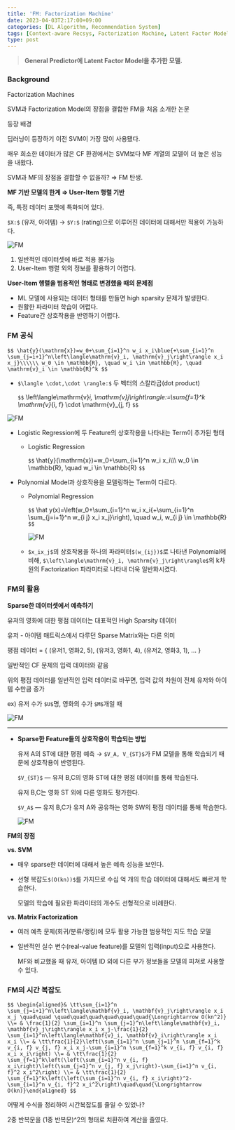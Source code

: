 ```yaml
---
title: 'FM: Factorization Machine'
date: 2023-04-03T2:17:00+09:00
categories: [DL Algorithm, Recommendation System]
tags: [Context-aware Recsys, Factorization Machine, Latent Factor Model]
type: post
---
```

> **General Predictor에 Latent Factor Model을 추가한 모델.**


### Background

Factorization Machines

SVM과 Factorization Model의 장점을 결합한 FM을 처음 소개한 논문

등장 배경

딥러닝이 등장하기 이전 SVM이 가장 많이 사용됐다.

매우 희소한 데이터가 많은 CF 환경에서는 SVM보다 MF 계열의 모델이 더 높은 성능을 내왔다.

SVM과 MF의 장점을 결합할 수 없을까? ⇒ FM 탄생.

**MF 기반 모델의 한계 ⇒ User-Item 행렬 기반**

즉, 특정 데이터 포맷에 특화되어 있다.

`$X:$` (유저, 아이템) → `$Y:$` (rating)으로 이루어진 데이터에 대해서만 적용이 가능하다.

![FM](/imgs/FM_5.png)

1. 일반적인 데이터셋에 바로 적용 불가능
2. User-Item 행렬 외의 정보를 활용하기 어렵다.

**User-Item 행렬을 범용적인 형태로 변경했을 때의 문제점**

- ML 모델에 사용되는 데이터 형태를 만들면 high sparsity 문제가 발생한다.
- 원활한 파라미터 학습이 어렵다.
- Feature간 상호작용을 반영하기 어렵다.

### FM 공식

`$$
\hat{y}(\mathrm{x})=w_0+\sum_{i=1}^n w_i x_i\blue{+\sum_{i=1}^n \sum_{j=i+1}^n\left\langle\mathrm{v}_i, \mathrm{v}_j\right\rangle x_i x_j}\\\\\\
w_0 \in \mathbb{R}, \quad w_i \in \mathbb{R}, \quad \mathrm{v}_i \in \mathbb{R}^k
$$`

- `$\langle \cdot,\cdot \rangle:$` 두 벡터의 스칼라곱(dot product)
    
    `$$`
    \left\langle\mathrm{v}_i, \mathrm{v}_j\right\rangle:=\sum_{f=1}^k \mathrm{v}_{i, f} \cdot \mathrm{v}_{j, f}
    `$$`
    

![FM](/imgs/FM_1.png)

- Logistic Regression에 두 Feature의 상호작용을 나타내는 Term이 추가된 형태
    - Logistic Regression
        
        `$$`
        \hat{y}(\mathrm{x})=w_0+\sum_{i=1}^n w_i x_i\\\\\\
        w_0 \in \mathbb{R}, \quad w_i \in \mathbb{R}
        `$$`
        
- Polynomial Model과 상호작용을 모델링하는 Term이 다르다.
    - Polynomial Regression
        
        `$$`
        \hat y(x)=\left(w_0+\sum_{i=1}^n w_i x_i{+\sum_{i=1}^n \sum_{j=i+1}^n w_{i j} x_i x_j}\right), \quad w_i, w_{i j} \in \mathbb{R}
        `$$`
        
        ![FM](/imgs/FM_2.png)
        
    - `$x_ix_j$`의 상호작용을 하나의 파라미터`$(w_{ij})$`로 나타낸 Polynomial에 비해, 
    `$\left\langle\mathrm{v}_i, \mathrm{v}_j\right\rangle$`의 k차원의 Factorization 파라미터로 나타내 더욱 일반화시켰다.

### FM의 활용

**Sparse한 데이터셋에서 예측하기**

유저의 영화에 대한 평점 데이터는 대표적인 High Sparsity 데이터

유저 - 아이템 매트릭스에서 다루던 Sparse Matrix와는 다른 의미

평점 데이터 = { (유저1, 영화2, 5), (유저3, 영화1, 4), (유저2, 영화3, 1), … }

일반적인 CF 문제의 입력 데이터와 같음

위의 평점 데이터를 일반적인 입력 데이터로 바꾸면, 입력 값의 차원이 전체 유저와 아이템 수만큼 증가

ex) 유저 수가 `$U$`명, 영화의 수가 `$M$`개일 때

![FM](/imgs/FM_3.png)

---

- **Sparse한 Feature들의 상호작용이 학습되는 방법**
    
    유저 A의 ST에 대한 평점 예측 → `$V_A, V_{ST}$`가 FM 모델을 통해 학습되기 때문에 상호작용이 반영된다.
    
    `$V_{ST}$` — 유저 B,C의 영화 ST에 대한 평점 데이터를 통해 학습된다.
    
    유저 B,C는 영화 ST 외에 다른 영화도 평가한다.
    
    `$V_A$` — 유저 B,C가 유저 A와 공유하는 영화 SW의 평점 데이터를 통해 학습한다.
    
    ![FM](/imgs/FM_4.png)
    

**FM의 장점**

**vs. SVM**

- 매우 sparse한 데이터에 대해서 높은 예측 성능을 보인다.
- 선형 복잡도`$(O(kn))$`를 가지므로 수십 억 개의 학습 데이터에 대해서도 빠르게 학습한다.
    
    모델의 학습에 필요한 파라미터의 개수도 선형적으로 비례한다.
    

**vs. Matrix Factorization**

- 여러 예측 문제(회귀/분류/랭킹)에 모두 활용 가능한 범용적인 지도 학습 모델
- 일반적인 실수 변수(real-value feature)를 모델의 입력(input)으로 사용한다.
    
    MF와 비교했을 때 유저, 아이템 ID 외에 다른 부가 정보들을 모델의 피쳐로 사용할 수 있다.
    

### FM의 시간 복잡도

`$$
\begin{aligned}& \tt\sum_{i=1}^n \sum_{j=i+1}^n\left\langle\mathbf{v}_i, \mathbf{v}_j\right\rangle x_i x_j \quad\quad \quad\quad\quad\quad\quad\quad{\Longrightarrow O(kn^2)} \\= & \frac{1}{2} \sum_{i=1}^n \sum_{j=1}^n\left\langle\mathbf{v}_i, \mathbf{v}_j\right\rangle x_i x_j-\frac{1}{2} \sum_{i=1}^n\left\langle\mathbf{v}_i, \mathbf{v}_i\right\rangle x_i x_i \\= & \tt\frac{1}{2}\left(\sum_{i=1}^n \sum_{j=1}^n \sum_{f=1}^k v_{i, f} v_{j, f} x_i x_j-\sum_{i=1}^n \sum_{f=1}^k v_{i, f} v_{i, f} x_i x_i\right) \\= & \tt\frac{1}{2} \sum_{f=1}^k\left(\left(\sum_{i=1}^n v_{i, f} x_i\right)\left(\sum_{j=1}^n v_{j, f} x_j\right)-\sum_{i=1}^n v_{i, f}^2 x_i^2\right) \\= & \tt\frac{1}{2} \sum_{f=1}^k\left(\left(\sum_{i=1}^n v_{i, f} x_i\right)^2-\sum_{i=1}^n v_{i, f}^2 x_i^2\right)\quad\quad{\Longrightarrow O(kn)}\end{aligned}
$$`

어떻게 수식을 정리하여 시간복잡도를 줄일 수 있었나?

2중 반복문을 (1중 반복문)^2의 형태로 치환하여 계산을 줄였다.